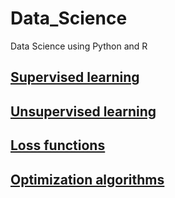 # Data_Science
Data Science using Python and R



## [Supervised learning](Supervised-Learning/README.md)

## [Unsupervised learning](Unsupervised-Learning/README.md)

## [Loss functions](Loss-Functions/README.md)

## [Optimization algorithms](Optimization-Algorithms/README.md)


